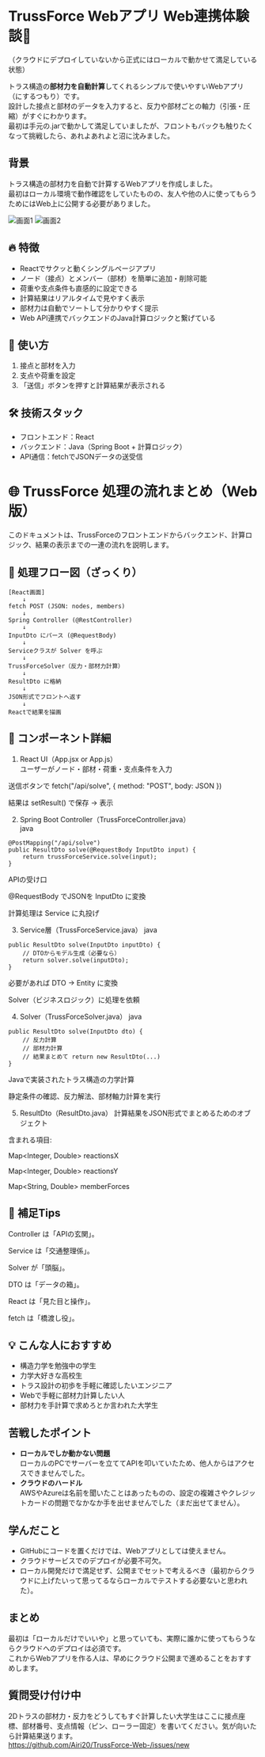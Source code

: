 # TrussForce Webアプリ Web連携体験談🍵   
（クラウドにデプロイしていないから正式にはローカルで動かせて満足している状態）

トラス構造の**部材力を自動計算**してくれるシンプルで使いやすいWebアプリ（にするつもり）です。  
設計した接点と部材のデータを入力すると、反力や部材ごとの軸力（引張・圧縮）がすぐにわかります。  
最初は手元の.jarで動かして満足していましたが、フロントもバックも触りたくなって挑戦したら、あれよあれよと沼に沈みました。


## 背景

トラス構造の部材力を自動で計算するWebアプリを作成しました。  
最初はローカル環境で動作確認をしていたものの、友人や他の人に使ってもらうためにはWeb上に公開する必要がありました。


![画面1](スクリーンショット%202025-06-21%20213143.png)
![画面2](スクリーンショット%202025-06-21%20213159.png)


## 🔥 特徴

- Reactでサクッと動くシングルページアプリ
- ノード（接点）とメンバー（部材）を簡単に追加・削除可能
- 荷重や支点条件も直感的に設定できる
- 計算結果はリアルタイムで見やすく表示
- 部材力は自動でソートして分かりやすく提示
- Web API連携でバックエンドのJava計算ロジックと繋げている


## 🚀 使い方

1. 接点と部材を入力  
2. 支点や荷重を設定  
3. 「送信」ボタンを押すと計算結果が表示される  


## 🛠️ 技術スタック

- フロントエンド：React  
- バックエンド：Java（Spring Boot + 計算ロジック）  
- API通信：fetchでJSONデータの送受信  


# 🌐 TrussForce 処理の流れまとめ（Web版）

このドキュメントは、TrussForceのフロントエンドからバックエンド、計算ロジック、結果の表示までの一連の流れを説明します。


## 🔁 処理フロー図（ざっくり）

```text
[React画面]
    ↓
fetch POST (JSON: nodes, members)
    ↓
Spring Controller (@RestController)
    ↓
InputDto にパース (@RequestBody)
    ↓
Serviceクラスが Solver を呼ぶ
    ↓
TrussForceSolver（反力・部材力計算）
    ↓
ResultDto に格納
    ↓
JSON形式でフロントへ返す
    ↓
Reactで結果を描画  

```

## 🧱 コンポーネント詳細  
  
1. React UI（App.jsx or App.js）  
ユーザーがノード・部材・荷重・支点条件を入力  

送信ボタンで fetch("/api/solve", { method: "POST", body: JSON })  

結果は setResult() で保存 → 表示  

2. Spring Boot Controller（TrussForceController.java）  
java


```  
@PostMapping("/api/solve")
public ResultDto solve(@RequestBody InputDto input) {
    return trussForceService.solve(input);
}

```

APIの受け口  

@RequestBody でJSONを InputDto に変換

計算処理は Service に丸投げ  


3. Service層（TrussForceService.java）
java

```
public ResultDto solve(InputDto inputDto) {
    // DTOからモデル生成（必要なら）
    return solver.solve(inputDto);
}

```
必要があれば DTO → Entity に変換

Solver（ビジネスロジック）に処理を依頼

4. Solver（TrussForceSolver.java）
java

```
public ResultDto solve(InputDto dto) {
    // 反力計算
    // 部材力計算
    // 結果まとめて return new ResultDto(...)
}

```

Javaで実装されたトラス構造の力学計算

静定条件の確認、反力解法、部材軸力計算を実行


5. ResultDto（ResultDto.java）
計算結果をJSON形式でまとめるためのオブジェクト

含まれる項目:

Map<Integer, Double> reactionsX

Map<Integer, Double> reactionsY

Map<String, Double> memberForces  

## 🧪 補足Tips
Controller は「APIの玄関」。

Service は「交通整理係」。

Solver が「頭脳」。

DTO は「データの箱」。

React は「見た目と操作」。

fetch は「橋渡し役」。  


## 💡 こんな人におすすめ

- 構造力学を勉強中の学生
- 力学大好きな高校生  
- トラス設計の初歩を手軽に確認したいエンジニア  
- Webで手軽に部材力計算したい人
- 部材力を手計算で求めろとか言われた大学生  


## 苦戦したポイント

- **ローカルでしか動かない問題**  
  ローカルのPCでサーバーを立ててAPIを叩いていたため、他人からはアクセスできませんでした。  
- **クラウドのハードル**  
  AWSやAzureは名前を聞いたことはあったものの、設定の複雑さやクレジットカードの問題でなかなか手を出せませんでした（まだ出せてません）。  


## 学んだこと

- GitHubにコードを置くだけでは、Webアプリとしては使えません。  
- クラウドサービスでのデプロイが必要不可欠。
- ローカル開発だけで満足せず、公開までセットで考えるべき（最初からクラウドに上げたいって思ってるならローカルでテストする必要ないと思われた）。  


## まとめ

最初は「ローカルだけでいいや」と思っていても、実際に誰かに使ってもらうならクラウドへのデプロイは必須です。    
これからWebアプリを作る人は、早めにクラウド公開まで進めることをおすすめします。


## 質問受け付け中

2Dトラスの部材力・反力をどうしてもすぐ計算したい大学生はここに接点座標、部材番号、支点情報（ピン、ローラー固定）を書いてください。気が向いたら計算結果送ります。  
https://github.com/Airi20/TrussForce-Web-/issues/new


